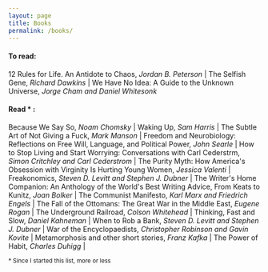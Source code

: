 ```yaml
---
layout: page
title: Books
permalink: /books/
---
```


#### To read: 
12 Rules for Life. An Antidote to Chaos, _Jordan B. Peterson_ | The Selfish
Gene, _Richard Dawkins_ | We Have No Idea: A Guide to the Unknown Universe,
_Jorge Cham and Daniel Whitesonk_ 

#### Read * : 
Because We Say So, *Noam Chomsky* | Waking Up, *Sam Harris* |
The Subtle Art of Not Giving a Fuck, *Mark Manson* |
Freedom and Neurobiology: Reflections on Free Will, Language, and Political Power, _John Searle_ |
How to Stop Living and Start Worrying: Conversations with Carl Cederstrm,
_Simon Critchley and Carl Cederstrom_ | The Purity Myth: How America's
Obsession with Virginity Is Hurting Young Women, _Jessica Valenti_
| Freakonomics, _Steven D. Levitt and Stephen J. Dubner_ | The Writer's Home
Companion: An Anthology of the World's Best Writing Advice, From Keats to
Kunitz, _Joan Bolker_ | The Communist Manifesto, _Karl Marx and Friedrich
Engels_ | The Fall of the Ottomans: The Great War in the Middle East, _Eugene
Rogan_ | The Underground Railroad, _Colson Whitehead_ | Thinking, Fast and
Slow, _Daniel Kahneman_ | When to Rob a Bank, _Steven D. Levitt and Stephen J.
Dubner_ | War of the Encyclopaedists, _Christopher Robinson and Gavin Kovite_
| Metamorphosis and other short stories, _Franz Kafka_ | The Power of Habit,
_Charles Duhigg_ |
 
<sub> * Since I started this list, more or less </sub> 
